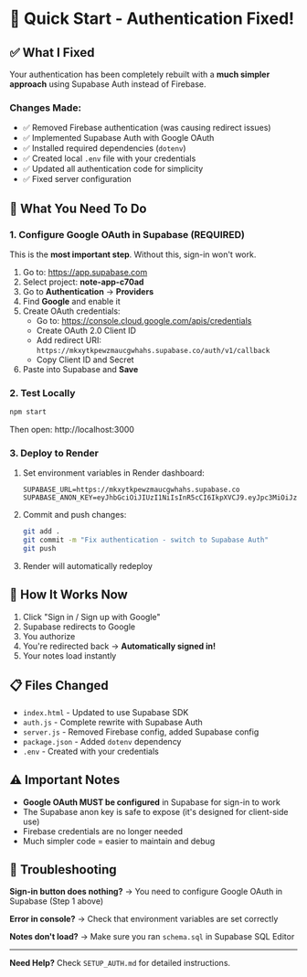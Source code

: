 # 🚀 Quick Start - Authentication Fixed!

## ✅ What I Fixed

Your authentication has been completely rebuilt with a **much simpler approach** using Supabase Auth instead of Firebase.

### Changes Made:
- ✅ Removed Firebase authentication (was causing redirect issues)
- ✅ Implemented Supabase Auth with Google OAuth
- ✅ Installed required dependencies (`dotenv`)
- ✅ Created local `.env` file with your credentials
- ✅ Updated all authentication code for simplicity
- ✅ Fixed server configuration

## 🎯 What You Need To Do

### 1. Configure Google OAuth in Supabase (REQUIRED)

This is the **most important step**. Without this, sign-in won't work.

1. Go to: https://app.supabase.com
2. Select project: **note-app-c70ad**
3. Go to **Authentication** → **Providers**
4. Find **Google** and enable it
5. Create OAuth credentials:
   - Go to: https://console.cloud.google.com/apis/credentials
   - Create OAuth 2.0 Client ID
   - Add redirect URI: `https://mkxytkpewzmaucgwhahs.supabase.co/auth/v1/callback`
   - Copy Client ID and Secret
6. Paste into Supabase and **Save**

### 2. Test Locally

```bash
npm start
```

Then open: http://localhost:3000

### 3. Deploy to Render

1. Set environment variables in Render dashboard:
   ```
   SUPABASE_URL=https://mkxytkpewzmaucgwhahs.supabase.co
   SUPABASE_ANON_KEY=eyJhbGciOiJIUzI1NiIsInR5cCI6IkpXVCJ9.eyJpc3MiOiJzdXBhYmFzZSIsInJlZiI6Im1reHl0a3Bld3ptYXVjZ3doYWhzIiwicm9sZSI6ImFub24iLCJpYXQiOjE3NjAzNjk0MjIsImV4cCI6MjA3NTk0NTQyMn0.rc0yztwHPANCQyoKiEa6PC8l8ufoGnzZh4KonqAaOMo
   ```

2. Commit and push changes:
   ```bash
   git add .
   git commit -m "Fix authentication - switch to Supabase Auth"
   git push
   ```

3. Render will automatically redeploy

## 🎉 How It Works Now

1. Click "Sign in / Sign up with Google"
2. Supabase redirects to Google
3. You authorize
4. You're redirected back → **Automatically signed in!**
5. Your notes load instantly

## 📋 Files Changed

- `index.html` - Updated to use Supabase SDK
- `auth.js` - Complete rewrite with Supabase Auth
- `server.js` - Removed Firebase config, added Supabase config
- `package.json` - Added `dotenv` dependency
- `.env` - Created with your credentials

## ⚠️ Important Notes

- **Google OAuth MUST be configured** in Supabase for sign-in to work
- The Supabase anon key is safe to expose (it's designed for client-side use)
- Firebase credentials are no longer needed
- Much simpler code = easier to maintain and debug

## 🐛 Troubleshooting

**Sign-in button does nothing?**
→ You need to configure Google OAuth in Supabase (Step 1 above)

**Error in console?**
→ Check that environment variables are set correctly

**Notes don't load?**
→ Make sure you ran `schema.sql` in Supabase SQL Editor

---

**Need Help?** Check `SETUP_AUTH.md` for detailed instructions.

